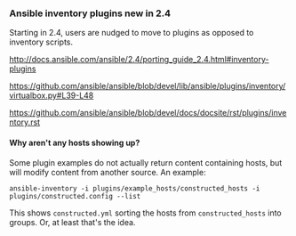 ### Ansible inventory plugins new in 2.4

Starting in 2.4, users are nudged to move to plugins as opposed to inventory
scripts.

http://docs.ansible.com/ansible/2.4/porting_guide_2.4.html#inventory-plugins

https://github.com/ansible/ansible/blob/devel/lib/ansible/plugins/inventory/virtualbox.py#L39-L48

https://github.com/ansible/ansible/blob/devel/docs/docsite/rst/plugins/inventory.rst

#### Why aren't any hosts showing up?

Some plugin examples do not actually return content containing hosts, but
will modify content from another source. An example:

```
ansible-inventory -i plugins/example_hosts/constructed_hosts -i plugins/constructed.config --list
```

This shows `constructed.yml` sorting the hosts from `constructed_hosts` into
groups. Or, at least that's the idea.

